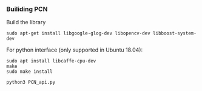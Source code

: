 ### Builiding PCN

Build the library
```Shell
sudo apt-get install libgoogle-glog-dev libopencv-dev libboost-system-dev
```
For python interface (only supported in Ubuntu 18.04):
```Shell
sudo apt install libcaffe-cpu-dev
make
sudo make install
```
```Shell
python3 PCN_api.py
```
